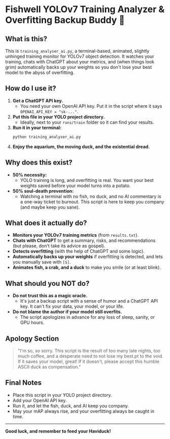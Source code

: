 # Fishwell YOLOv7 Training Analyzer & Overfitting Backup Buddy 🦆

## What is this?

This is `training_analyser_ai.py`, a terminal-based, animated, slightly unhinged training monitor for YOLOv7 object detection. It watches your training, chats with ChatGPT about your metrics, and (when things look grim) automatically backs up your weights so you don't lose your best model to the abyss of overfitting.

## How do I use it?

1. **Get a ChatGPT API key.**
   - You need your own OpenAI API key. Put it in the script where it says `OPENAI_API_KEY = "sk-..."`.
2. **Put this file in your YOLO project directory.**
   - Ideally, next to your `runs/train` folder so it can find your results.
3. **Run it in your terminal:**
   ```bash
   python training_analyser_ai.py
   ```
4. **Enjoy the aquarium, the moving duck, and the existential dread.**

## Why does this exist?

- **50% necessity:**
  - YOLO training is long, and overfitting is real. You want your best weights saved before your model turns into a potato.
- **50% soul-death prevention:**
  - Watching a terminal with no fish, no duck, and no AI commentary is a one-way ticket to burnout. This script is here to keep you company (and maybe keep you sane).

## What does it actually do?

- **Monitors your YOLOv7 training metrics** (from `results.txt`).
- **Chats with ChatGPT** to get a summary, risks, and recommendations (but please, don't take its advice as gospel).
- **Detects overfitting** (with the help of ChatGPT and some logic).
- **Automatically backs up your weights** if overfitting is detected, and lets you manually save with `[S]`.
- **Animates fish, a crab, and a duck** to make you smile (or at least blink).

## What should you NOT do?

- **Do not trust this as a magic oracle.**
  - It's just a backup script with a sense of humor and a ChatGPT API key. It can't fix your data, your model, or your life.
- **Do not blame the author if your model still overfits.**
  - The script apologizes in advance for any loss of sleep, sanity, or GPU hours.

## Apology Section

> "I'm so, so sorry. This script is the result of too many late nights, too much coffee, and a desperate need to not lose my best.pt to the void. If it saves your model, great! If it doesn't, please accept this humble ASCII duck as compensation."

## Final Notes

- Place this script in your YOLO project directory.
- Add your OpenAI API key.
- Run it, and let the fish, duck, and AI keep you company.
- May your mAP always rise, and your overfitting always be caught in time.

---

**Good luck, and remember to feed your Haviduck!** 
